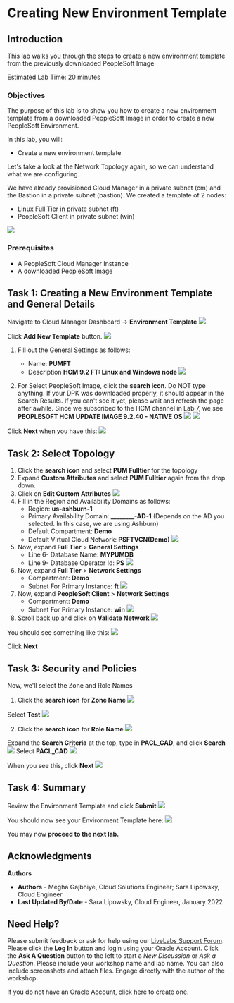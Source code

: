 # Creating New Environment Template

## Introduction

This lab walks you through the steps to create a new environment template from the previously downloaded PeopleSoft Image

Estimated Lab Time: 20 minutes

### Objectives
The purpose of this lab is to show you how to create a new environment template from a downloaded PeopleSoft Image in order to create a new PeopleSoft Environment.

In this lab, you will:
* Create a new environment template

Let's take a look at the Network Topology again, so we can understand what we are configuring.

We have already provisioned Cloud Manager in a private subnet (cm) and the Bastion in a private subnet (bastion). We created a template of 2 nodes:
* Linux Full Tier in private subnet (ft)
* PeopleSoft Client in private subnet (win)


![](./images/architecture13.png "")

### Prerequisites
- A PeopleSoft Cloud Manager Instance
- A downloaded PeopleSoft Image

## Task 1: Creating a New Environment Template and General Details

Navigate to Cloud Manager Dashboard -> **Environment Template**
    ![](./images/1dashtemp.png "")

Click **Add New Template** button.
    ![](./images/2addtemp.png "")

1. Fill out the General Settings as follows:
    - Name: **PUMFT**
    - Description **HCM 9.2 FT: Linux and Windows node**
    ![](./images/tempnamedescription.png "")

2. For Select PeopleSoft Image, click the **search icon**. Do NOT type anything. If your DPK was downloaded properly, it should appear in the Search Results. If you can't see it yet, please wait and refresh the page after awhile. Since we subscribed to the HCM channel in Lab 7, we see **PEOPLESOFT HCM UPDATE IMAGE 9.2.40 - NATIVE OS** 
    ![](./images/imagesearch.png "")
    ![](./images/hcmsearch.png "")

  Click **Next** when you have this:
    ![](./images/3tempname.png "")

## Task 2: Select Topology
1. Click the **search icon** and select **PUM Fulltier** for the topology
2. Expand **Custom Attributes** and select **PUM Fulltier** again from the drop down.
3. Click on **Edit Custom Attributes**
    ![](./images/5selecttopv2.png "")
4. Fill in the Region and Availability Domains as follows:
    * Region: **us-ashburn-1**
    * Primary Availability Domain: **________-AD-1** (Depends on the AD you selected. In this case, we are using Ashburn)
    * Default Compartment: **Demo**
    * Default Virtual Cloud Network: **PSFTVCN(Demo)** 
    ![](./images/regioninfo.png "")
5. Now, expand **Full Tier** > **General Settings**
    * Line 6- Database Name: **MYPUMDB**
    * Line 9- Database Operator Id: **PS**
    ![](./images/gensettings.png "")
6. Now, expand **Full Tier** > **Network Settings**
    * Compartment: **Demo**
    * Subnet For Primary Instance: **ft**
    ![](./images/ftnetwork.png "")
7. Now, expand **PeopleSoft Client** > **Network Settings**
    * Compartment: **Demo**
    * Subnet For Primary Instance: **win**
    ![](./images/winnetwork.png "")
8. Scroll back up and click on **Validate Network**
    ![](./images/10validatenetwork.png "")

  You should see something like this:
    ![](./images/11validationok.png "")

Click **Next**

## Task 3: Security and Policies

Now, we'll select the Zone and Role Names

1. Click the **search icon** for **Zone Name**
    ![](./images/12searchzone.png "")

  Select **Test**
    ![](./images/13searchtest.png "")

2. Click the **search icon** for **Role Name**
    ![](./images/14searchrole.png "")

  Expand the **Search Criteria** at the top, type in **PACL\_CAD**, and click **Search**
    ![](./images/15searchrole.png "")
  Select **PACL\_CAD**
    ![](./images/16searchrole.png "")

When you see this, click **Next**
  ![](./images/17next.png "")


## Task 4: Summary

Review the Environment Template and click **Submit**
    ![](./images/submit.png "")

You should now see your Environment Template here:
    ![](./images/finishedtemp.png "")


You may now **proceed to the next lab.**

## Acknowledgments

**Authors** 
* **Authors** - Megha Gajbhiye, Cloud Solutions Engineer; Sara Lipowsky, Cloud Engineer
* **Last Updated By/Date** - Sara Lipowsky, Cloud Engineer, January 2022

## Need Help?
Please submit feedback or ask for help using our [LiveLabs Support Forum](https://community.oracle.com/tech/developers/categories/Migrate%20SaaS%20to%20OCI). Please click the **Log In** button and login using your Oracle Account. Click the **Ask A Question** button to the left to start a *New Discussion* or *Ask a Question*.  Please include your workshop name and lab name.  You can also include screenshots and attach files.  Engage directly with the author of the workshop.

If you do not have an Oracle Account, click [here](https://profile.oracle.com/myprofile/account/create-account.jspx) to create one.